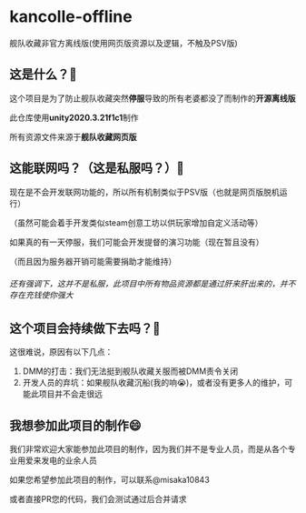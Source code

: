 # kancolle-offline

舰队收藏非官方离线版(使用网页版资源以及逻辑，不触及PSV版)


## 这是什么？🤔

这个项目是为了防止舰队收藏突然**停服**导致的所有老婆都没了而制作的**开源离线版**

此仓库使用**unity2020.3.21f1c1**制作

所有资源文件来源于**舰队收藏网页版**


## 这能联网吗？（这是私服吗？）🤔

现在是不会开发联网功能的，所以所有机制类似于PSV版（也就是网页版脱机运行）

（虽然可能会着手开发类似steam创意工坊以供玩家增加自定义活动等）

如果真的有一天停服，我们可能会开发提督的演习功能（现在暂且没有）

（而且因为服务器开销可能需要捐助才能维持）


###### 还有强调下，这并不是私服，此项目中所有物品资源都是通过肝来肝出来的，并不存在充钱使你强大


## 这个项目会持续做下去吗？🤔

这很难说，原因有以下几点：

1. DMM的打击：我们无法挺到舰队收藏关服而被DMM责令关闭
2. 开发人员的弃坑：如果舰队收藏沉船(我的响😭)，或者没有更多人的维护，可能此项目并不会走很远


## 我想参加此项目的制作😄

我们非常欢迎大家能参加此项目的制作，因为我们并不是专业人员，而是从各个专业用爱来发电的业余人员

如果您希望参加此项目的制作，可以联系@misaka10843

或者直接PR您的代码，我们会测试通过后合并请求
